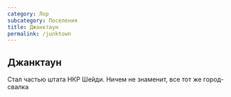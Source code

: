 ```yaml
---
category: Лор
subcategory: Поселения
title: Джанктаун
permalink: /junktown
---
```


## Джанктаун 
 Cтал частью штата НКР Шейди. Ничем не знаменит, все тот же город-свалка